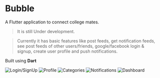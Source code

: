 # Bubble

A Flutter application to connect college mates.
> It is still Under development.

> Currently it has basic features like post feeds, get notification feeds, see post feeds of other users/friends, google/facebook login & signup, create user profile and push notifications.

Built using **Dart**

![Login/SignUp](https://drive.google.com/uc?id=1iMfwCe_dWUb_OrbW__-9Z9X7XcimEM-R)  ![Profile](https://drive.google.com/uc?id=1VAyt08PnvwuhhJbya3PYhGfGUs_Q1xzT)  ![Categories](https://drive.google.com/uc?id=1qDx1Ela5wmGyVloi7bZLmBYDxw40J5Om) ![Notifications](https://drive.google.com/uc?id=17cFPr21A_cKD6xokMZedg6byNYgkpP2M)  ![Dashboard](https://drive.google.com/uc?id=1G2uM_Qj1fSFkcpv5X961UYwpvziBQxN6)
